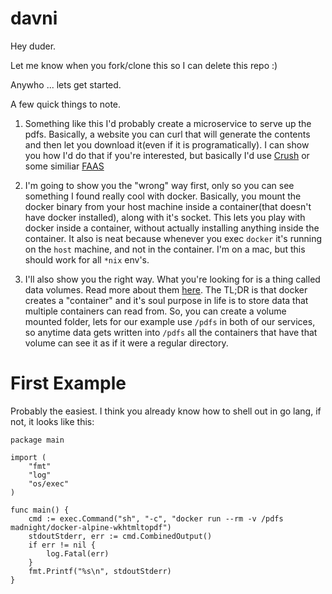 # davni

Hey duder. 

Let me know when you fork/clone this so I can delete this repo :)

Anywho ... lets get started. 

A few quick things to note. 

1. Something like this I'd probably create a microservice to serve up the pdfs. Basically, a website you can curl that will generate the contents and then let you download it(even if it is programatically). I can show you how I'd do that if you're interested, but basically I'd use [Crush](https://github.com/kcmerrill/crush) or some similiar [FAAS](https://github.com/search?utf8=%E2%9C%93&q=faas&type=)


2. I'm going to show you the "wrong" way first, only so you can see something I found really cool with docker. Basically, you mount the docker binary from your host machine inside a container(that doesn't have docker installed), along with it's socket. This lets you play with docker inside a container, without actually installing anything inside the container. It also is neat because whenever you exec `docker` it's running on the `host` machine, and not in the container. I'm on a mac, but this should work for all `*nix` env's. 

3. I'll also show you the right way. What you're looking for is a thing called data volumes. Read more about them [here](https://docs.docker.com/engine/admin/volumes/volumes/#create-and-manage-volumes). The TL;DR is that docker creates a "container" and it's soul purpose in life is to store data that multiple containers can read from. So, you can create a volume mounted folder, lets for our example use `/pdfs` in both of our services, so anytime data gets written into `/pdfs` all the containers that have that volume can see it as if it were a regular directory. 

# First Example

Probably the easiest. I think you already know how to shell out in go lang, if not, it looks like this:

```golang
package main

import (
	"fmt"
	"log"
	"os/exec"
)

func main() {
	cmd := exec.Command("sh", "-c", "docker run --rm -v /pdfs madnight/docker-alpine-wkhtmltopdf")
	stdoutStderr, err := cmd.CombinedOutput()
	if err != nil {
		log.Fatal(err)
	}
	fmt.Printf("%s\n", stdoutStderr)
}
```